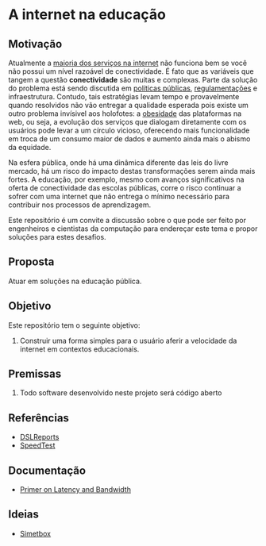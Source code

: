 # A internet na educação

## Motivação
Atualmente a [maioria dos serviços na internet](https://danluu.com/web-bloat/) não funciona bem se você não possui um nível razoável de conectividade. É fato que as variáveis que tangem a questão **conectividade** são muitas e complexas. Parte da solução do problema está sendo discutida em [políticas públicas](http://www.anatel.gov.br/setorregulado/index.php/plano-nacional-de-banda-larga), [regulamentações](http://www.anatel.gov.br/legislacao/) e infraestrutura. Contudo, tais estratégias levam tempo e provavelmente quando resolvidos não vão entregar a qualidade esperada pois existe um outro problema invísivel aos holofotes: a [obesidade](http://idlewords.com/talks/website_obesity.htm) das plataformas na web, ou seja, a evolução dos serviços que dialogam diretamente com os usuários pode levar a um círculo vicioso, oferecendo mais funcionalidade em troca de um consumo maior de dados e aumento ainda mais o abismo da equidade. 

Na esfera pública, onde há uma dinâmica diferente das leis do livre mercado, há um risco do impacto destas transformações serem ainda mais fortes. A educação, por exemplo, mesmo com avanços significativos na oferta de conectividade das escolas públicas, corre o risco continuar a sofrer com uma internet que não entrega o mínimo necessário para contribuir nos processos de aprendizagem.

Este repositório é um convite a discussão sobre o que pode ser feito por engenheiros e cientistas da computação para endereçar este tema e propor soluções para estes desafios. 

## Proposta

Atuar em soluções na educação pública. 

## Objetivo
Este repositório tem o seguinte objetivo:

1. Construir uma forma simples para o usuário aferir a velocidade da internet em contextos educacionais. 

## Premissas

1. Todo software desenvolvido neste projeto será código aberto 


## Referências 

- [DSLReports](http://www.dslreports.com/speedtest/)
- [SpeedTest](http://www.speedtest.net)

## Documentação 

- [Primer on Latency and Bandwidth](https://hpbn.co/primer-on-latency-and-bandwidth/#speed-is-a-feature)


## Ideias

- [Simetbox](https://simet.nic.br/simetbox.html)


